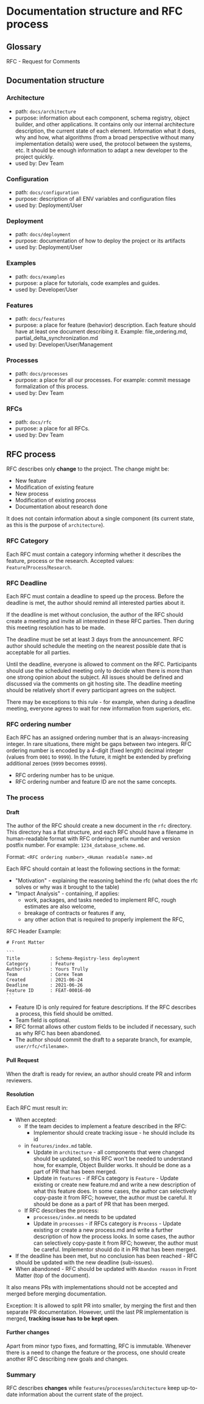# Documentation structure and RFC process

## Glossary

RFC - Request for Comments

## Documentation structure

### Architecture

* path: `docs/architecture`
* purpose: information about each component, schema registry, object builder,
  and other applications. It contains only our internal architecture description,
  the current state of each element. Information what it does, why and how, what
  algorithms (from a broad perspective without many implementation details) were
  used, the protocol between the systems, etc. It should be enough information
  to adapt a new developer to the project quickly.
* used by: Dev Team

### Configuration

* path: `docs/configuration`
* purpose: description of all ENV variables and configuration files
* used by: Deployment/User

### Deployment

* path: `docs/deployment`
* purpose: documentation of how to deploy the project or its artifacts
* used by: Deployment/User

### Examples

* path: `docs/examples`
* purpose: a place for tutorials, code examples and guides.
* used by: Developer/User

### Features

* path: `docs/features`
* purpose: a place for feature (behavior) description. Each feature should have
  at least one document describing it. Example: file_ordering.md,
  partial_delta_synchronization.md
* used by: Developer/User/Management

### Processes

* path: `docs/processes`
* purpose: a place for all our processes. For example: commit message
  formalization of this process.
* used by: Dev Team

### RFCs

* path: `docs/rfc`
* purpose: a place for all RFCs.
* used by: Dev Team

## RFC process

RFC describes only **change** to the project. The change might be:

* New feature
* Modification of existing feature
* New process
* Modification of existing process
* Documentation about research done

It does not contain information about a single component (its current state,
as this is the purpose of `architecture`).

### RFC Category

Each RFC must contain a category informing whether it describes the feature,
process or the research. Accepted values: `Feature`/`Process`/`Research`.

### RFC Deadline

Each RFC must contain a deadline to speed up the process. Before the deadline
is met, the author should remind all interested parties about it.

If the deadline is met without conclusion, the author of the RFC should create
a meeting and invite all interested in these RFC parties. Then during this
meeting resolution has to be made.

The deadline must be set at least 3 days from the announcement. RFC author
should schedule the meeting on the nearest possible date that is acceptable for
all parties.

Until the deadline, everyone is allowed to comment on the RFC. Participants
should use the scheduled meeting only to decide when there is more than one
strong opinion about the subject. All issues should be defined and discussed
via the comments on git hosting site. The deadline meeting should be relatively
short if every participant agrees on the subject.

There may be exceptions to this rule - for example, when during a deadline
meeting, everyone agrees to wait for new information from superiors, etc.

### RFC ordering number

Each RFC has an assigned ordering number that is an always-increasing integer.
In rare situations, there might be gaps between two integers.
RFC ordering number is encoded by a 4-digit (fixed length) decimal integer (values
from `0001` to `9999`). In the future, it might be extended by prefixing
additional zeroes (`9999` becomes `09999`).

* RFC ordering number has to be unique.
* RFC ordering number and feature ID are not the same concepts.

### The process

#### Draft

The author of the RFC should create a new document in the `rfc` directory.
This directory has a flat structure, and each RFC should have a filename in
human-readable format with RFC ordering prefix number and version postfix number.
For example: `1234_database_scheme.md`.

Format:
`<RFC ordering number>_<Human readable name>.md`

Each RFC should contain at least the following sections in the format:

* "Motivation" - explaining the reasoning behind the rfc (what does the rfc
  solves or why was it brought to the table)
* "Impact Analysis" - containing, if applies:
  * work, packages, and tasks needed to implement RFC, rough estimates are also
    welcome,
  * breakage of contracts or features if any,
  * any other action that is required to properly implement the RFC,

RFC Header Example:

````text
# Front Matter

```
Title           : Schema-Registry-less deployment
Category        : Feature
Author(s)       : Yours Trully
Team            : Corex Team
Created         : 2021-06-24
Deadline        : 2021-06-26
Feature ID      : FEAT-00016-00
```
````

* Feature ID is only required for feature descriptions. If the RFC describes
  a process, this field should be omitted.
* Team field is optional.
* RFC format allows other custom fields to be included if necessary, such as why
  RFC has been abandoned.
* The author should commit the draft to a separate branch, for example,
  `user/rfc/<filename>`.

#### Pull Request

When the draft is ready for review, an author should create PR and inform
reviewers.

#### Resolution

Each RFC must result in:

* When accepted:
  * If the team decides to implement a feature described in the RFC:
    * Implementor should create tracking issue - he should include its id
  * in `features/index.md` table.
    * Update in `architecture` - all components that were changed should be
      updated, so this RFC won't be needed to understand how, for example,
      Object Builder works. It should be done as a  part of PR that has been
      merged.
    * Update in `features` - if RFCs category is `Feature` - Update existing or
      create new feature.md and write a new description of what this feature
      does. In some cases, the author can selectively copy-paste it from RFC;
      however, the author must be careful. It should be done as a part of PR
      that has been merged.
  * If RFC describes the process:
    * `processes/index.md` needs to be updated
    * Update in `processes` - if RFCs category is `Process` - Update existing
      or create a new process.md and write a further description of how the
      process looks. In some cases, the author can selectively copy-paste it
      from RFC; however, the author must be careful. Implementor should do
      it in PR that has been merged.
* If the deadline has been met, but no conclusion has been reached - RFC should
  be updated with the new deadline (sub-issues).
* When abandoned - RFC should be updated with `Abandon reason` in
  Front Matter (top of the document).

It also means PRs with implementations should not be accepted and merged before
merging documentation.

Exception: It is allowed to split PR into smaller, by merging the first and
then separate PR documentation. However, until the last PR implementation is
merged, **tracking issue has to be kept open**.

#### Further changes

Apart from minor typo fixes, and formatting, RFC is immutable. Whenever there
is a need to change the feature or the process, one should create another RFC
describing new goals and changes.

### Summary

RFC describes **changes** while `features`/`processes`/`architecture` keep
up-to-date information about the current state of the project.
